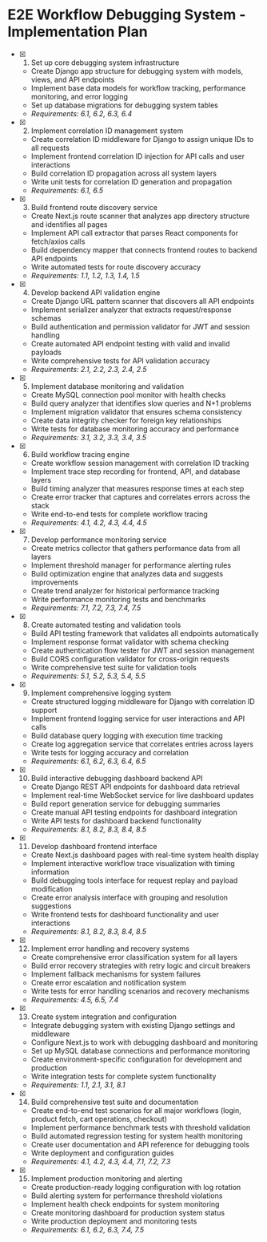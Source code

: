 # E2E Workflow Debugging System - Implementation Plan

- [x] 1. Set up core debugging system infrastructure





  - Create Django app structure for debugging system with models, views, and API endpoints
  - Implement base data models for workflow tracking, performance monitoring, and error logging
  - Set up database migrations for debugging system tables
  - _Requirements: 6.1, 6.2, 6.3, 6.4_

- [x] 2. Implement correlation ID management system






  - Create correlation ID middleware for Django to assign unique IDs to all requests
  - Implement frontend correlation ID injection for API calls and user interactions
  - Build correlation ID propagation across all system layers
  - Write unit tests for correlation ID generation and propagation
  - _Requirements: 6.1, 6.5_

- [x] 3. Build frontend route discovery service






  - Create Next.js route scanner that analyzes app directory structure and identifies all pages
  - Implement API call extractor that parses React components for fetch/axios calls
  - Build dependency mapper that connects frontend routes to backend API endpoints
  - Write automated tests for route discovery accuracy
  - _Requirements: 1.1, 1.2, 1.3, 1.4, 1.5_

- [x] 4. Develop backend API validation engine







  - Create Django URL pattern scanner that discovers all API endpoints
  - Implement serializer analyzer that extracts request/response schemas
  - Build authentication and permission validator for JWT and session handling
  - Create automated API endpoint testing with valid and invalid payloads
  - Write comprehensive tests for API validation accuracy
  - _Requirements: 2.1, 2.2, 2.3, 2.4, 2.5_

- [x] 5. Implement database monitoring and validation





  - Create MySQL connection pool monitor with health checks
  - Build query analyzer that identifies slow queries and N+1 problems
  - Implement migration validator that ensures schema consistency
  - Create data integrity checker for foreign key relationships
  - Write tests for database monitoring accuracy and performance
  - _Requirements: 3.1, 3.2, 3.3, 3.4, 3.5_

- [x] 6. Build workflow tracing engine





  - Create workflow session management with correlation ID tracking
  - Implement trace step recording for frontend, API, and database layers
  - Build timing analyzer that measures response times at each step
  - Create error tracker that captures and correlates errors across the stack
  - Write end-to-end tests for complete workflow tracing
  - _Requirements: 4.1, 4.2, 4.3, 4.4, 4.5_

- [x] 7. Develop performance monitoring service






  - Create metrics collector that gathers performance data from all layers
  - Implement threshold manager for performance alerting rules
  - Build optimization engine that analyzes data and suggests improvements
  - Create trend analyzer for historical performance tracking
  - Write performance monitoring tests and benchmarks
  - _Requirements: 7.1, 7.2, 7.3, 7.4, 7.5_

- [x] 8. Create automated testing and validation tools






  - Build API testing framework that validates all endpoints automatically
  - Implement response format validator with schema checking
  - Create authentication flow tester for JWT and session management
  - Build CORS configuration validator for cross-origin requests
  - Write comprehensive test suite for validation tools
  - _Requirements: 5.1, 5.2, 5.3, 5.4, 5.5_

- [x] 9. Implement comprehensive logging system






  - Create structured logging middleware for Django with correlation ID support
  - Implement frontend logging service for user interactions and API calls
  - Build database query logging with execution time tracking
  - Create log aggregation service that correlates entries across layers
  - Write tests for logging accuracy and correlation
  - _Requirements: 6.1, 6.2, 6.3, 6.4, 6.5_

- [x] 10. Build interactive debugging dashboard backend API





  - Create Django REST API endpoints for dashboard data retrieval
  - Implement real-time WebSocket service for live dashboard updates
  - Build report generation service for debugging summaries
  - Create manual API testing endpoints for dashboard integration
  - Write API tests for dashboard backend functionality
  - _Requirements: 8.1, 8.2, 8.3, 8.4, 8.5_

- [x] 11. Develop dashboard frontend interface





  - Create Next.js dashboard pages with real-time system health display
  - Implement interactive workflow trace visualization with timing information
  - Build debugging tools interface for request replay and payload modification
  - Create error analysis interface with grouping and resolution suggestions
  - Write frontend tests for dashboard functionality and user interactions
  - _Requirements: 8.1, 8.2, 8.3, 8.4, 8.5_

- [x] 12. Implement error handling and recovery systems






  - Create comprehensive error classification system for all layers
  - Build error recovery strategies with retry logic and circuit breakers
  - Implement fallback mechanisms for system failures
  - Create error escalation and notification system
  - Write tests for error handling scenarios and recovery mechanisms
  - _Requirements: 4.5, 6.5, 7.4_

- [x] 13. Create system integration and configuration






  - Integrate debugging system with existing Django settings and middleware
  - Configure Next.js to work with debugging dashboard and monitoring
  - Set up MySQL database connections and performance monitoring
  - Create environment-specific configuration for development and production
  - Write integration tests for complete system functionality
  - _Requirements: 1.1, 2.1, 3.1, 8.1_

- [x] 14. Build comprehensive test suite and documentation





  - Create end-to-end test scenarios for all major workflows (login, product fetch, cart operations, checkout)
  - Implement performance benchmark tests with threshold validation
  - Build automated regression testing for system health monitoring
  - Create user documentation and API reference for debugging tools
  - Write deployment and configuration guides
  - _Requirements: 4.1, 4.2, 4.3, 4.4, 7.1, 7.2, 7.3_

- [x] 15. Implement production monitoring and alerting






  - Create production-ready logging configuration with log rotation
  - Build alerting system for performance threshold violations
  - Implement health check endpoints for system monitoring
  - Create monitoring dashboard for production system status
  - Write production deployment and monitoring tests
  - _Requirements: 6.1, 6.2, 6.3, 7.4, 7.5_